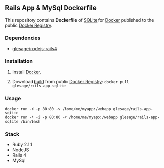 ## Rails App & MySql Dockerfile


This repository contains **Dockerfile** of [SQLite](http://www.sqlite.org/) for [Docker](https://www.docker.io/) published to the public [Docker Registry](https://index.docker.io/).


### Dependencies

* [glesage/nodejs-rails4](https://index.docker.io/u/glesage/nodejs-rails4)


### Installation

1. Install [Docker](https://www.docker.io/).

2. Download [build](https://index.docker.io/u/glesage/rails-app-sqlite/) from public [Docker Registry](https://index.docker.io/): `docker pull glesage/rails-app-sqlite`


### Usage

    docker run -d -p 80:80 -v /home/me/myapp:/webapp glesage/rails-app-sqlite
    docker run -t -i -p 80:80 -v /home/me/myapp:/webapp glesage/rails-app-sqlite /bin/bash


### Stack

- Ruby 2.1.1
- NodeJS
- Rails 4
- MySql